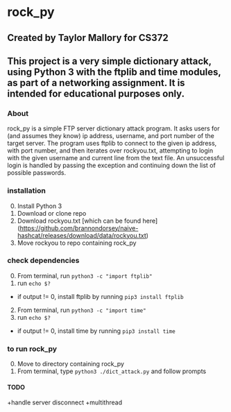 # rock_py
## Created by Taylor Mallory for CS372
## This project is a **very** simple dictionary attack, using Python 3 with the ftplib and time modules, as part of a networking assignment. It is intended for educational purposes only.

### About
rock_py is a simple FTP server dictionary attack program. It asks users for (and assumes they know) ip address, username, and port number of the target server. The program uses ftplib to connect to the given ip address, with port number, and then iterates over rockyou.txt, attempting to login with the given username and current line from the text file. An unsuccessful login is handled by passing the exception and continuing down the list of possible passwords.

### installation
0. Install Python 3
1. Download or clone repo
2. Download rockyou.txt [which can be found here] (https://github.com/brannondorsey/naive-hashcat/releases/download/data/rockyou.txt)
3. Move rockyou to repo containing rock_py

### check dependencies
0. From terminal, run `python3 -c "import ftplib"`
1. run `echo $?`
+ if output != 0, install ftplib by running `pip3 install ftplib`
2. From terminal, run `python3 -c "import time"`
3. run `echo $?`
+ if output != 0, install time by running `pip3 install time`

### to run rock_py
0. Move to directory containing rock_py
1. From terminal, type `python3 ./dict_attack.py` and follow prompts




#### TODO
+handle server disconnect
+multithread
